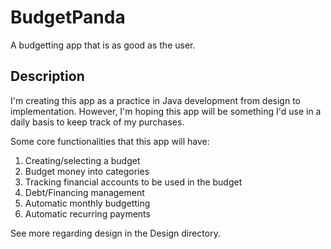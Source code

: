 # BudgetPanda
A budgetting app that is as good as the user.

## Description
I'm creating this app as a practice in Java development from design to implementation. However, I'm hoping this app will be something I'd use in a daily basis to keep track of my purchases.

Some core functionalities that this app will have:
1. Creating/selecting a budget
2. Budget money into categories
3. Tracking financial accounts to be used in the budget
4. Debt/Financing management
5. Automatic monthly budgetting
6. Automatic recurring payments

See more regarding design in the Design directory. 

